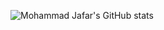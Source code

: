 <!-- ### Hi there 👋

<!--
- 🔭 I’m currently working on ...
- 🌱 I’m currently learning ...
- 👯 I’m looking to collaborate on ...
- 🤔 I’m looking for help with ...
- 💬 Ask me about ...
- 📫 How to reach me: ...
- 😄 Pronouns: ...
- ⚡ Fun fact: ...
-->

![Mohammad Jafar's GitHub stats](https://github-readme-stats.vercel.app/api?username=MjafarMashhadi&theme=nord&show_icons=true)


